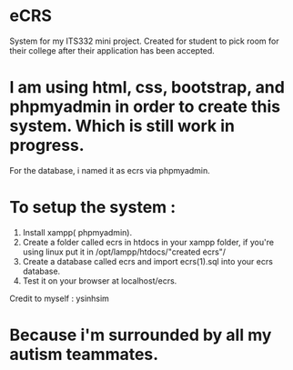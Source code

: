 # eCRS
System for my ITS332 mini project. Created for student to pick room for their college after their application has been accepted.

# I am using html, css, bootstrap, and phpmyadmin in order to create this system. Which is still work in progress.

For the database, i named it as ecrs via phpmyadmin.

# To setup the system :
1. Install xampp( phpmyadmin).
2. Create a folder called ecrs in htdocs in your xampp folder, if you're using linux put it in /opt/lampp/htdocs/"created ecrs"/
3. Create a database called ecrs and import ecrs(1).sql into your ecrs database.
4. Test it on your browser at localhost/ecrs.

Credit to myself : ysinhsim
# Because i'm surrounded by all my autism teammates. 
